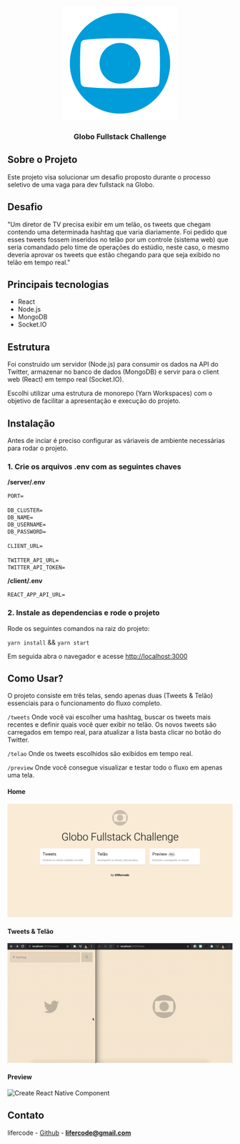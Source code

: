 <br />
<p align="center">
  <img src="https://github.com/lifercode/static/blob/main/globo/logo-globo.png" alt="Logo">

  <h3 align="center">Globo Fullstack Challenge</h3>
</p>


## Sobre o Projeto

Este projeto visa solucionar um desafio proposto durante o processo seletivo de uma vaga para dev fullstack na Globo.

## Desafio

"Um diretor de TV precisa exibir em um telão, os tweets que chegam contendo uma determinada hashtag que varia diariamente. Foi pedido que esses tweets fossem inseridos no telão por um controle (sistema web) que seria comandado pelo time de operações do estúdio, neste caso, o mesmo deveria aprovar os tweets que estão chegando para que seja exibido no telão em tempo real."

## Principais tecnologias

- React
- Node.js
- MongoDB
- Socket.IO

## Estrutura

Foi construido um servidor (Node.js) para consumir os dados na API do Twitter, armazenar no banco de dados (MongoDB) e servir para o client web (React) em tempo real (Socket.IO).

Escolhi utilizar uma estrutura de monorepo (Yarn Workspaces) com o objetivo de facilitar a apresentação e execução do projeto.

## Instalação

Antes de inciar é preciso configurar as váriaveis de ambiente necessárias para rodar o projeto.

### 1. Crie os arquivos .env com as seguintes chaves


**/server/.env**
```
PORT=

DB_CLUSTER=
DB_NAME=
DB_USERNAME=
DB_PASSWORD=

CLIENT_URL=

TWITTER_API_URL=
TWITTER_API_TOKEN=
```

**/client/.env**
```
REACT_APP_API_URL=
```

### 2. Instale as dependencias e rode o projeto

Rode os seguintes comandos na raiz do projeto:

`yarn install` && `yarn start`

Em seguida abra o navegador e acesse [http://localhost:3000](http://localhost:3000)

## Como Usar?

O projeto consiste em três telas, sendo apenas duas (Tweets & Telão) essenciais para o funcionamento do fluxo completo.

`/tweets`
Onde você vai escolher uma hashtag, buscar os tweets mais recentes e definir quais você quer exibir no telão. Os novos tweets são carregados em tempo real, para atualizar a lista basta clicar no botão do Twitter.

`/telao`
Onde os tweets escolhidos são exibidos em tempo real.

`/preview`
Onde você consegue visualizar e testar todo o fluxo em apenas uma tela.

#### Home

![Create React Native Component](https://github.com/lifercode/static/blob/main/globo/home.png)

#### Tweets & Telão

![Create React Native Component](https://github.com/lifercode/static/blob/main/globo/tweets-telao-screen.gif)

#### Preview

![Create React Native Component](https://github.com/lifercode/static/blob/main/globo/preview-screen.gif)


## Contato

lifercode - [Github](https://github.com/lifercode) - **lifercode@gmail.com**